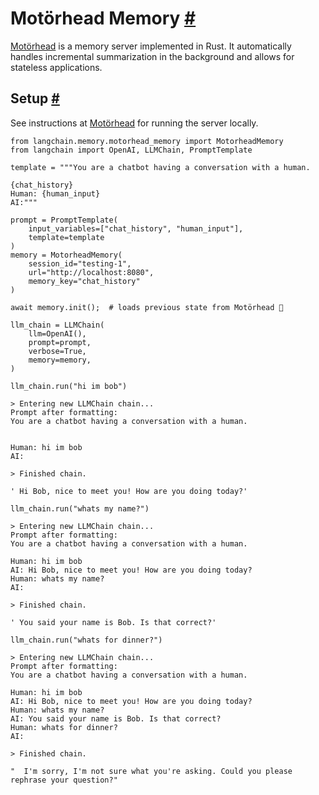 


 Motörhead Memory
 [#](#motorhead-memory "Permalink to this headline")
=======================================================================



[Motörhead](https://github.com/getmetal/motorhead) 
 is a memory server implemented in Rust. It automatically handles incremental summarization in the background and allows for stateless applications.
 




 Setup
 [#](#setup "Permalink to this headline")
-------------------------------------------------



 See instructions at
 [Motörhead](https://github.com/getmetal/motorhead) 
 for running the server locally.
 







```
from langchain.memory.motorhead_memory import MotorheadMemory
from langchain import OpenAI, LLMChain, PromptTemplate

template = """You are a chatbot having a conversation with a human.

{chat_history}
Human: {human_input}
AI:"""

prompt = PromptTemplate(
    input_variables=["chat_history", "human_input"], 
    template=template
)
memory = MotorheadMemory(
    session_id="testing-1",
    url="http://localhost:8080",
    memory_key="chat_history"
)

await memory.init();  # loads previous state from Motörhead 🤘

llm_chain = LLMChain(
    llm=OpenAI(), 
    prompt=prompt, 
    verbose=True, 
    memory=memory,
)

```










```
llm_chain.run("hi im bob")

```








```
> Entering new LLMChain chain...
Prompt after formatting:
You are a chatbot having a conversation with a human.


Human: hi im bob
AI:

> Finished chain.

```






```
' Hi Bob, nice to meet you! How are you doing today?'

```










```
llm_chain.run("whats my name?")

```








```
> Entering new LLMChain chain...
Prompt after formatting:
You are a chatbot having a conversation with a human.

Human: hi im bob
AI: Hi Bob, nice to meet you! How are you doing today?
Human: whats my name?
AI:

> Finished chain.

```






```
' You said your name is Bob. Is that correct?'

```










```
llm_chain.run("whats for dinner?")

```








```
> Entering new LLMChain chain...
Prompt after formatting:
You are a chatbot having a conversation with a human.

Human: hi im bob
AI: Hi Bob, nice to meet you! How are you doing today?
Human: whats my name?
AI: You said your name is Bob. Is that correct?
Human: whats for dinner?
AI:

> Finished chain.

```






```
"  I'm sorry, I'm not sure what you're asking. Could you please rephrase your question?"

```








